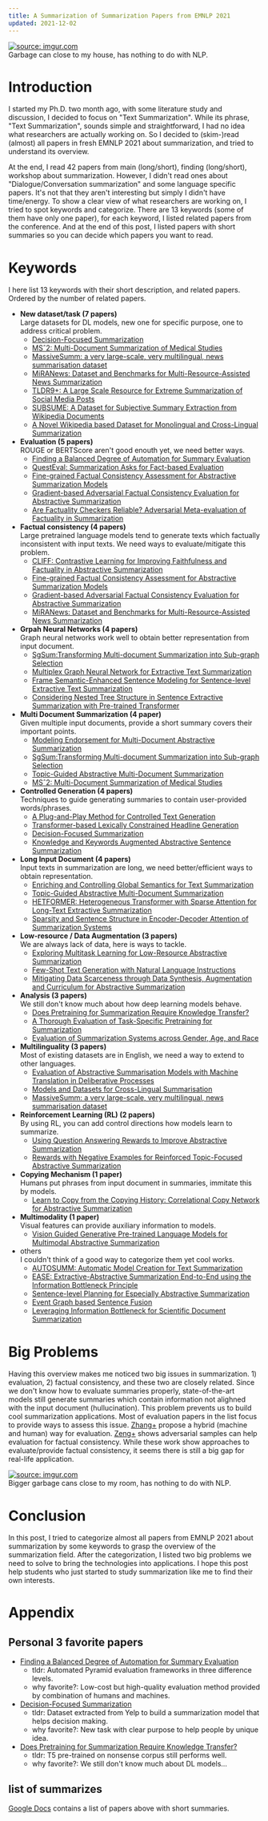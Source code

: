 ```yaml
---
title: A Summarization of Summarization Papers from EMNLP 2021
updated: 2021-12-02
---
```


<a href="https://imgur.com/aWLcmz6"><img src="https://i.imgur.com/aWLcmz6.jpg" title="source: imgur.com" /></a>  
Garbage can close to my house, has nothing to do with NLP.

# Introduction

I started my Ph.D. two month ago, with some literature study and discussion, I decided to focus on "Text Summarization". While its phrase, "Text Summarization", sounds simple and straightforward, I had no idea what researchers are actually working on. So I decided to (skim-)read (almost) all papers in fresh EMNLP 2021 about summarization, and tried to understand its overview.  

At the end, I read 42 papers from main (long/short), finding (long/short), workshop about summarization. However, I didn't read ones about "Dialogue/Conversation summarization" and some language specific papers. It's not that they aren't interesting but simply I didn't have time/energy.
To show a clear view of what researchers are working on, I tried to spot keywords and categorize. There are 13 keywords (some of them have only one paper), for each keyword, I listed related papers from the conference. And at the end of this post, I listed papers with short summaries so you can decide which papers you want to read.


# Keywords

I here list 13 keywords with their short description, and related papers. Ordered by the number of related papers.

- **New dataset/task (7 papers)**  
  Large datasets for DL models, new one for specific purpose, one to address critical problem.
  - [Decision-Focused Summarization](https://aclanthology.org/2021.emnlp-main.10/)
  - [MSˆ2: Multi-Document Summarization of Medical Studies](https://aclanthology.org/2021.emnlp-main.594/)
  - [MassiveSumm: a very large-scale, very multilingual, news summarisation dataset](https://aclanthology.org/2021.emnlp-main.797/)
  - [MiRANews: Dataset and Benchmarks for Multi-Resource-Assisted News Summarization](https://aclanthology.org/2021.findings-emnlp.133)
  - [TLDR9+: A Large Scale Resource for Extreme Summarization of Social Media Posts](https://aclanthology.org/2021.newsum-1.15)
  - [SUBSUME: A Dataset for Subjective Summary Extraction from Wikipedia Documents](https://aclanthology.org/2021.newsum-1.14)
  - [A Novel Wikipedia based Dataset for Monolingual and Cross-Lingual Summarization](https://aclanthology.org/2021.newsum-1.5)
- **Evaluation (5 papers)**  
  ROUGE or BERTScore aren't good enouth yet, we need better ways.
  - [Finding a Balanced Degree of Automation for Summary Evaluation](https://aclanthology.org/2021.emnlp-main.531/)
  - [QuestEval: Summarization Asks for Fact-based Evaluation](https://aclanthology.org/2021.emnlp-main.529/)
  - [Fine-grained Factual Consistency Assessment for Abstractive Summarization Models](https://aclanthology.org/2021.emnlp-main.9/)
  - [Gradient-based Adversarial Factual Consistency Evaluation for Abstractive Summarization](https://aclanthology.org/2021.emnlp-main.337)
  - [Are Factuality Checkers Reliable? Adversarial Meta-evaluation of Factuality in Summarization](https://aclanthology.org/2021.findings-emnlp.179)
- **Factual consistency (4 papers)**  
  Large pretrained language models tend to generate texts which factually inconsistent with input texts. We need ways to evaluate/mitigate this problem.
  - [CLIFF: Contrastive Learning for Improving Faithfulness and Factuality in Abstractive Summarization](https://aclanthology.org/2021.emnlp-main.532/)
  - [Fine-grained Factual Consistency Assessment for Abstractive Summarization Models](https://aclanthology.org/2021.emnlp-main.9/)
  - [Gradient-based Adversarial Factual Consistency Evaluation for Abstractive Summarization](https://aclanthology.org/2021.emnlp-main.337)
  - [MiRANews: Dataset and Benchmarks for Multi-Resource-Assisted News Summarization](https://aclanthology.org/2021.findings-emnlp.133)
- **Grpah Neural Networks (4 papers)**  
  Graph neural networks work well to obtain better representation from input document.
  - [SgSum:Transforming Multi-document Summarization into Sub-graph Selection](https://aclanthology.org/2021.emnlp-main.333/)
  - [Multiplex Graph Neural Network for Extractive Text Summarization](https://aclanthology.org/2021.emnlp-main.11/)
  - [Frame Semantic-Enhanced Sentence Modeling for Sentence-level Extractive Text Summarization](https://aclanthology.org/2021.emnlp-main.331)
  - [Considering Nested Tree Structure in Sentence Extractive Summarization with Pre-trained Transformer](https://aclanthology.org/2021.emnlp-main.330/)
- **Multi Document Summarization (4 paper)**  
  Given multiple input documents, provide a short summary covers their important points.
  - [Modeling Endorsement for Multi-Document Abstractive Summarization](https://aclanthology.org/2021.newsum-1.13/)
  - [SgSum:Transforming Multi-document Summarization into Sub-graph Selection](https://aclanthology.org/2021.emnlp-main.333/)
  - [Topic-Guided Abstractive Multi-Document Summarization](https://aclanthology.org/2021.findings-emnlp.126/)
  - [MSˆ2: Multi-Document Summarization of Medical Studies](https://aclanthology.org/2021.emnlp-main.594/)
- **Controlled Generation (4 papers)**  
  Techniques to guide generating summaries to contain user-provided words/phrases.
  - [A Plug-and-Play Method for Controlled Text Generation](https://aclanthology.org/2021.findings-emnlp.334/)
  - [Transformer-based Lexically Constrained Headline Generation](https://aclanthology.org/2021.emnlp-main.335/)
  - [Decision-Focused Summarization](https://aclanthology.org/2021.emnlp-main.10/)
  - [Knowledge and Keywords Augmented Abstractive Sentence Summarization](https://aclanthology.org/2021.newsum-1.3)
- **Long Input Document (4 papers)**  
  Input texts in summarization are long, we need better/efficient ways to obtain representation.
  - [Enriching and Controlling Global Semantics for Text Summarization](https://aclanthology.org/2021.emnlp-main.744/)
  - [Topic-Guided Abstractive Multi-Document Summarization](https://aclanthology.org/2021.findings-emnlp.126/)
  - [HETFORMER: Heterogeneous Transformer with Sparse Attention for Long-Text Extractive Summarization](https://aclanthology.org/2021.emnlp-main.13/)
  - [Sparsity and Sentence Structure in Encoder-Decoder Attention of Summarization Systems](https://aclanthology.org/2021.emnlp-main.739)
- **Low-resource / Data Augmentation (3 papers)**  
  We are always lack of data, here is ways to tackle.
  - [Exploring Multitask Learning for Low-Resource Abstractive Summarization](https://aclanthology.org/2021.findings-emnlp.142/)
  - [Few-Shot Text Generation with Natural Language Instructions](https://aclanthology.org/2021.emnlp-main.32)
  - [Mitigating Data Scarceness through Data Synthesis, Augmentation and Curriculum for Abstractive Summarization](https://aclanthology.org/2021.findings-emnlp.175)
- **Analysis (3 papers)**  
  We still don't know much about how deep learning models behave.
  - [Does Pretraining for Summarization Require Knowledge Transfer?](https://aclanthology.org/2021.findings-emnlp.273/)
  - [A Thorough Evaluation of Task-Specific Pretraining for Summarization](https://aclanthology.org/2021.emnlp-main.12)
  - [Evaluation of Summarization Systems across Gender, Age, and Race](https://aclanthology.org/2021.newsum-1.6)
- **Multilinguality (3 papers)**  
  Most of existing datasets are in English, we need a way to extend to other languages.
  - [Evaluation of Abstractive Summarisation Models with Machine Translation in Deliberative Processes](https://aclanthology.org/2021.newsum-1.7/)
  - [Models and Datasets for Cross-Lingual Summarisation](https://aclanthology.org/2021.emnlp-main.742)
  - [MassiveSumm: a very large-scale, very multilingual, news summarisation dataset](https://aclanthology.org/2021.emnlp-main.797/)
- **Reinforcement Learning (RL) (2 papers)**  
  By using RL, you can add control directions how models learn to summarize.
  - [Using Question Answering Rewards to Improve Abstractive Summarization](https://aclanthology.org/2021.findings-emnlp.47)
  - [Rewards with Negative Examples for Reinforced Topic-Focused Abstractive Summarization](https://aclanthology.org/2021.newsum-1.4)
- **Copying Mechanism (1 paper)**  
  Humans put phrases from input document in summaries, immitate this by models.
  - [Learn to Copy from the Copying History: Correlational Copy Network for Abstractive Summarization](https://aclanthology.org/2021.emnlp-main.336)
- **Multimodality  (1 paper)**  
  Visual features can provide auxiliary information to models.
  - [Vision Guided Generative Pre-trained Language Models for Multimodal Abstractive Summarization](https://aclanthology.org/2021.emnlp-main.326/)
- others  
  I couldn't think of a good way to categorize them yet cool works.
  - [AUTOSUMM: Automatic Model Creation for Text Summarization](https://aclanthology.org/2021.emnlp-main.798)
  - [EASE: Extractive-Abstractive Summarization End-to-End using the Information Bottleneck Principle](https://aclanthology.org/2021.newsum-1.10)
  - [Sentence-level Planning for Especially Abstractive Summarization](https://aclanthology.org/2021.newsum-1.1)
  - [Event Graph based Sentence Fusion](https://aclanthology.org/2021.emnlp-main.334)
  - [Leveraging Information Bottleneck for Scientific Document Summarization](https://aclanthology.org/2021.findings-emnlp.345/)


# Big Problems

Having this overview makes me noticed two big issues in summarization. 1) evaluation, 2) factual consistency, and these two are closely related.
Since we don't know how to evaluate summaries properly, state-of-the-art models still generate summaries which contain information not alighned with the input document (hullucination).
This problem prevents us to build cool summarization applications.
Most of evaluation papers in the list focus to provide ways to assess this issue.
[Zhang+](https://aclanthology.org/2021.emnlp-main.531/) propose a hybrid (machine and human) way for evaluation.
[Zeng+](https://aclanthology.org/2021.emnlp-main.337/) shows adversarial samples can help evaluation for factual consistency.
While these work show approaches to evaluate/provide factual consistency, it seems there is still a big gap for real-life application.


<a href="https://imgur.com/e5fUKWY"><img src="https://i.imgur.com/e5fUKWY.jpg" title="source: imgur.com" /></a>  
Bigger garbage cans close to my room, has nothing to do with NLP.


# Conclusion

In this post, I tried to categorize almost all papers from EMNLP 2021 about summarization by some keywords to grasp the overview of the summarization field.
After the categorization, I listed two big problems we need to solve to bring the technologies into applications.
I hope this post help students who just started to study summarization like me to find their own interests.


# Appendix

## Personal 3 favorite papers

- [Finding a Balanced Degree of Automation for Summary Evaluation](https://aclanthology.org/2021.emnlp-main.531/)
  - tldr: Automated Pyramid evaluation frameworks in three difference levels.
  - why favorite?: Low-cost but high-quality evaluation method provided by combination of humans and machines.
- [Decision-Focused Summarization](https://aclanthology.org/2021.emnlp-main.10/)
  - tldr: Dataset extracted from Yelp to build a summarization model that helps decision making.
  - why favorite?: New task with clear purpose to help people by unique idea.
- [Does Pretraining for Summarization Require Knowledge Transfer?](https://aclanthology.org/2021.findings-emnlp.273/)
  - tldr: T5 pre-trained on nonsense corpus still performs well.
  - why favorite?: We still don't know much about DL models...

## list of summarizes

[Google Docs](https://docs.google.com/document/d/1wAn9w2GX6_ttYNP09MmoyJjvSNZOvf5k5mwJPPqNk4M/edit?usp=sharing) contains a list of papers above with short summaries.

